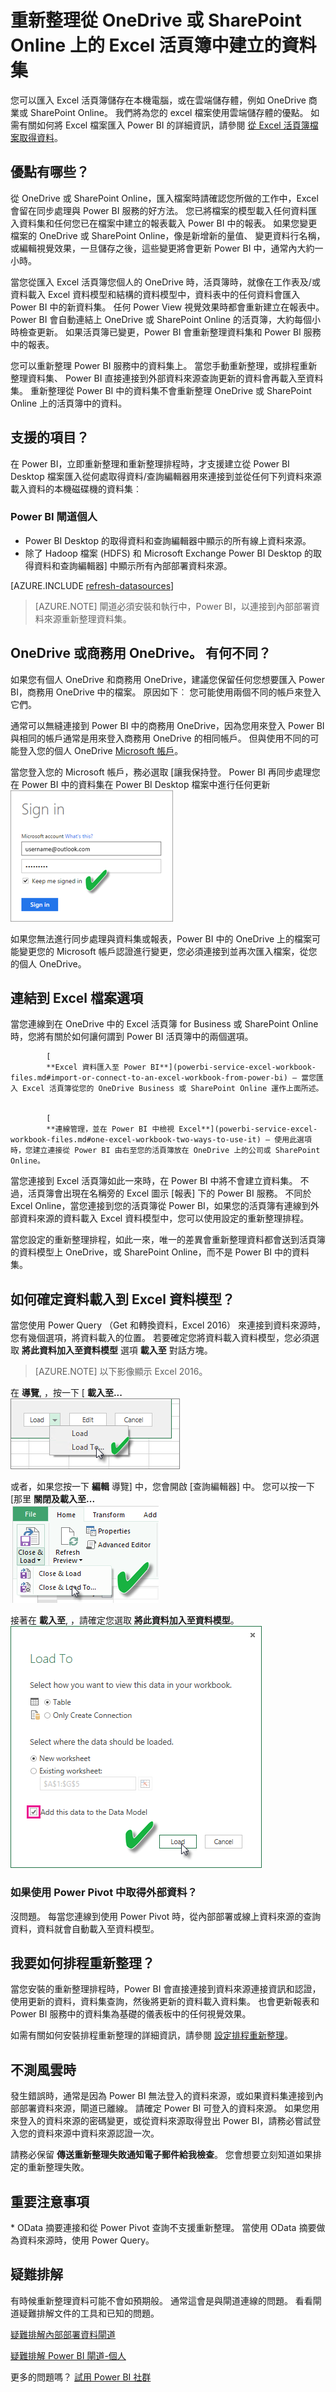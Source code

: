 <properties
   pageTitle="重新整理 Excel 活頁簿-雲端中建立的資料集"
   description="重新整理從 OneDrive 或 SharePoint Online 上的 Excel 活頁簿中建立的資料集"
   services="powerbi"
   documentationCenter=""
   authors="guyinacube"
   manager="mblythe"
   backup=""
   editor=""
   tags=""
   qualityFocus="complete"
   qualityDate="04/01/2016"/>

<tags
   ms.service="powerbi"
   ms.devlang="NA"
   ms.topic="article"
   ms.tgt_pltfrm="NA"
   ms.workload="powerbi"
   ms.date="08/15/2016"
   ms.author="asaxton"/>

# 重新整理從 OneDrive 或 SharePoint Online 上的 Excel 活頁簿中建立的資料集

您可以匯入 Excel 活頁簿儲存在本機電腦，或在雲端儲存體，例如 OneDrive 商業或 SharePoint Online。 我們將為您的 excel 檔案使用雲端儲存體的優點。 如需有關如何將 Excel 檔案匯入 Power BI 的詳細資訊，請參閱 [從 Excel 活頁簿檔案取得資料](powerbi-service-excel-workbook-files.md)。

## 優點有哪些？  
從 OneDrive 或 SharePoint Online，匯入檔案時請確認您所做的工作中，Excel 會留在同步處理與 Power BI 服務的好方法。 您已將檔案的模型載入任何資料匯入資料集和任何您已在檔案中建立的報表載入 Power BI 中的報表。 如果您變更檔案的 OneDrive 或 SharePoint Online，像是新增新的量值、 變更資料行名稱，或編輯視覺效果，一旦儲存之後，這些變更將會更新 Power BI 中，通常內大約一小時。

當您從匯入 Excel 活頁簿您個人的 OneDrive 時，活頁簿時，就像在工作表及/或資料載入 Excel 資料模型和結構的資料模型中，資料表中的任何資料會匯入 Power BI 中的新資料集。 任何 Power View 視覺效果時都會重新建立在報表中。 Power BI 會自動連結上 OneDrive 或 SharePoint Online 的活頁簿，大約每個小時檢查更新。 如果活頁簿已變更，Power BI 會重新整理資料集和 Power BI 服務中的報表。

您可以重新整理 Power BI 服務中的資料集上。 當您手動重新整理，或排程重新整理資料集、 Power BI 直接連接到外部資料來源查詢更新的資料會再載入至資料集。 重新整理從 Power BI 中的資料集不會重新整理 OneDrive 或 SharePoint Online 上的活頁簿中的資料。 

## 支援的項目？  
在 Power BI，立即重新整理和重新整理排程時，才支援建立從 Power BI Desktop 檔案匯入從何處取得資料/查詢編輯器用來連接到並從任何下列資料來源載入資料的本機磁碟機的資料集︰  

### Power BI 閘道個人
-   Power BI Desktop 的取得資料和查詢編輯器中顯示的所有線上資料來源。
-   除了 Hadoop 檔案 (HDFS) 和 Microsoft Exchange Power BI Desktop 的取得資料和查詢編輯器] 中顯示所有內部部署資料來源。

<!-- Refresh Data sources-->
[AZURE.INCLUDE [refresh-datasources](../includes/refresh-datasources.md)]

> [AZURE.NOTE] 閘道必須安裝和執行中，Power BI，以連接到內部部署資料來源重新整理資料集。

## OneDrive 或商務用 OneDrive。 有何不同？  
如果您有個人 OneDrive 和商務用 OneDrive，建議您保留任何您想要匯入 Power BI，商務用 OneDrive 中的檔案。 原因如下︰ 您可能使用兩個不同的帳戶來登入它們。

通常可以無縫連接到 Power BI 中的商務用 OneDrive，因為您用來登入 Power BI 與相同的帳戶通常是用來登入商務用 OneDrive 的相同帳戶。 但與使用不同的可能登入您的個人 OneDrive [Microsoft 帳戶](http://www.microsoft.com/account/default.aspx)。

當您登入您的 Microsoft 帳戶，務必選取 [讓我保持登。 Power BI 再同步處理您在 Power BI 中的資料集在 Power BI Desktop 檔案中進行任何更新  
    ![](media/powerbi-refresh-desktop-file-onedrive/Refresh_SignIn_KeepMeSignedIn.png)

如果您無法進行同步處理與資料集或報表，Power BI 中的 OneDrive 上的檔案可能變更您的 Microsoft 帳戶認證進行變更，您必須連接到並再次匯入檔案，從您的個人 OneDrive。


## 連結到 Excel 檔案選項
當您連線到在 OneDrive 中的 Excel 活頁簿 for Business 或 SharePoint Online 時，您將有關於如何讓何謂到 Power BI 活頁簿中的兩個選項。


            [
            **Excel 資料匯入至 Power BI**](powerbi-service-excel-workbook-files.md#import-or-connect-to-an-excel-workbook-from-power-bi) – 當您匯入 Excel 活頁簿從您的 OneDrive Business 或 SharePoint Online 運作上面所述。


            [
            **連線管理，並在 Power BI 中檢視 Excel**](powerbi-service-excel-workbook-files.md#one-excel-workbook-two-ways-to-use-it) – 使用此選項時，您建立連接從 Power BI 由右至您的活頁簿放在 OneDrive 上的公司或 SharePoint Online。

當您連接到 Excel 活頁簿如此一來時，在 Power BI 中將不會建立資料集。 不過，活頁簿會出現在名稱旁的 Excel 圖示 [報表] 下的 Power BI 服務。 不同於 Excel Online，當您連接到您的活頁簿從 Power BI，如果您的活頁簿有連線到外部資料來源的資料載入 Excel 資料模型中，您可以使用設定的重新整理排程。

當您設定的重新整理排程，如此一來，唯一的差異會重新整理資料都會送到活頁簿的資料模型上 OneDrive，或 SharePoint Online，而不是 Power BI 中的資料集。

## 如何確定資料載入到 Excel 資料模型？  
當您使用 Power Query （Get 和轉換資料，Excel 2016） 來連接到資料來源時，您有幾個選項，將資料載入的位置。 若要確定您將資料載入資料模型，您必須選取 **將此資料加入至資料模型** 選項 **載入至** 對話方塊。

> [AZURE.NOTE] 以下影像顯示 Excel 2016。

在 **導覽**, ，按一下 [ **載入至...**  
    ![](media/powerbi-refresh-excel-file-onedrive/Refresh_LoadToDM_1.png)

或者，如果您按一下 **編輯** 導覽] 中，您會開啟 [查詢編輯器] 中。 您可以按一下 [那里 **關閉及載入至...**  
    ![](media/powerbi-refresh-excel-file-onedrive/Refresh_LoadToDM_2.png)

接著在 **載入至**, ，請確定您選取 **將此資料加入至資料模型**。  
    ![](media/powerbi-refresh-excel-file-onedrive/Refresh_LoadToDM_3.png)

### 如果使用 Power Pivot 中取得外部資料？  
沒問題。 每當您連線到使用 Power Pivot 時，從內部部署或線上資料來源的查詢資料，資料就會自動載入至資料模型。

## 我要如何排程重新整理？  
當您安裝的重新整理排程時，Power BI 會直接連接到資料來源連接資訊和認證，使用更新的資料，資料集查詢，然後將更新的資料載入資料集。 也會更新報表和 Power BI 服務中的資料集為基礎的儀表板中的任何視覺效果。

如需有關如何安裝排程重新整理的詳細資訊，請參閱 [設定排程重新整理](powerbi-refresh-scheduled-refresh.md)。

## 不測風雲時  
發生錯誤時，通常是因為 Power BI 無法登入的資料來源，或如果資料集連接到內部部署資料來源，閘道已離線。 請確定 Power BI 可登入的資料來源。 如果您用來登入的資料來源的密碼變更，或從資料來源取得登出 Power BI，請務必嘗試登入您的資料來源中資料來源認證一次。

請務必保留 **傳送重新整理失敗通知電子郵件給我檢查**。 您會想要立刻知道如果排定的重新整理失敗。

## 重要注意事項  
\* OData 摘要連接和從 Power Pivot 查詢不支援重新整理。 當使用 OData 摘要做為資料來源時，使用 Power Query。

## 疑難排解

有時候重新整理資料可能不會如預期般。 通常這會是與閘道連線的問題。 看看閘道疑難排解文件的工具和已知的問題。

[疑難排解內部部署資料閘道](powerbi-gateway-onprem-tshoot.md)

[疑難排解 Power BI 閘道-個人](powerbi-admin-troubleshooting-power-bi-personal-gateway.md)

更多的問題嗎？ [試用 Power BI 社群](http://community.powerbi.com/)